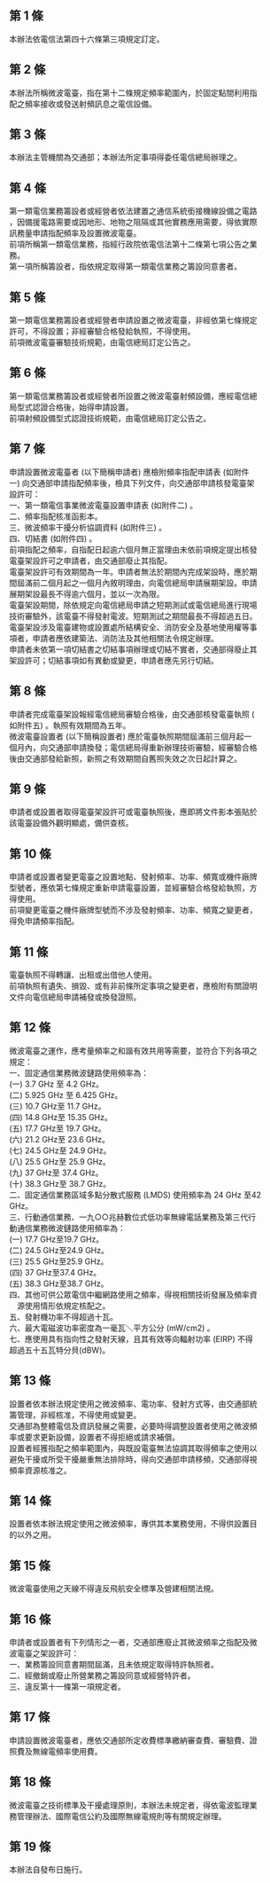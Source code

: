 第 1 條
-------
本辦法依電信法第四十六條第三項規定訂定。

第 2 條
-------
本辦法所稱微波電臺，指在第十二條規定頻率範圍內，於固定點間利用指  
配之頻率接收或發送射頻訊息之電信設備。

第 3 條
-------
本辦法主管機關為交通部；本辦法所定事項得委任電信總局辦理之。

第 4 條
-------
第一類電信業務籌設者或經營者依法建置之通信系統銜接機線設備之電路  
，因備援電路需要或因地形、地物之阻隔或其他實務應用需要，得依實際  
訊務量申請指配頻率及設置微波電臺。  
前項所稱第一類電信業務，指經行政院依電信法第十二條第七項公告之業  
務。  
第一項所稱籌設者，指依規定取得第一類電信業務之籌設同意書者。

第 5 條
-------
第一類電信業務籌設者或經營者申請設置之微波電臺，非經依第七條規定  
許可，不得設置；非經審驗合格發給執照，不得使用。  
前項微波電臺審驗技術規範，由電信總局訂定公告之。

第 6 條
-------
第一類電信業務籌設者或經營者所設置之微波電臺射頻設備，應經電信總  
局型式認證合格後，始得申請設置。  
前項射頻設備型式認證技術規範，由電信總局訂定公告之。

第 7 條
-------
申請設置微波電臺者 (以下簡稱申請者) 應檢附頻率指配申請表 (如附件  
一) 向交通部申請指配頻率後，檢具下列文件，向交通部申請核發電臺架  
設許可：  
一、第一類電信事業微波電臺設置申請表 (如附件二) 。  
二、頻率指配核准函影本。  
三、微波頻率干擾分析協調資料 (如附件三) 。  
四、切結書 (如附件四) 。  
前項指配之頻率，自指配日起逾六個月無正當理由未依前項規定提出核發  
電臺架設許可之申請者，由交通部廢止其指配。  
電臺架設許可有效期間為一年。申請者無法於期間內完成架設時，應於期  
間屆滿前二個月起之一個月內敘明理由，向電信總局申請展期架設。申請  
展期架設最長不得逾六個月，並以一次為限。  
電臺架設期間，除依規定向電信總局申請之短期測試或電信總局進行現場  
技術審驗外，該電臺不得發射電波。短期測試之期間最長不得超過五日。  
電臺架設涉及電臺建物或設置處所結構安全、消防安全及基地使用權等事  
項者，申請者應依建築法、消防法及其他相關法令規定辦理。  
申請者未依第一項切結書之切結事項辦理或切結不實者，交通部得廢止其  
架設許可；切結事項如有異動或變更，申請者應先另行切結。

第 8 條
-------
申請者完成電臺架設報經電信總局審驗合格後，由交通部核發電臺執照 (  
如附件五) 。執照有效期間為五年。  
微波電臺設置者 (以下簡稱設置者) 應於電臺執照期間屆滿前三個月起一  
個月內，向交通部申請換發；電信總局得重新辦理技術審驗，經審驗合格  
後由交通部發給新照，新照之有效期間自舊照失效之次日起計算之。

第 9 條
-------
申請者或設置者取得電臺架設許可或電臺執照後，應即將文件影本張貼於  
該電臺設備外觀明顯處，備供查核。

第 10 條
--------
申請者或設置者變更電臺之設置地點、發射頻率、功率、頻寬或機件廠牌  
型號者，應依第七條規定重新申請電臺設置，並經審驗合格發給執照，方  
得使用。  
前項變更電臺之機件廠牌型號而不涉及發射頻率、功率、頻寬之變更者，  
得免申請頻率指配。

第 11 條
--------
電臺執照不得轉讓、出租或出借他人使用。  
前項執照有遺失、損毀、或有非前條所定事項之變更者，應檢附有關證明  
文件向電信總局申請補發或換發證照。

第 12 條
--------
微波電臺之運作，應考量頻率之和諧有效共用等需要，並符合下列各項之  
規定：  
一、固定通信業務微波鏈路使用頻率為：  
 (一) 3.7 GHz 至 4.2 GHz。  
 (二) 5.925 GHz 至 6.425 GHz。  
 (三) 10.7 GHz至 11.7 GHz。  
 (四) 14.8 GHz至 15.35 GHz。  
 (五) 17.7 GHz至 19.7 GHz。  
 (六) 21.2 GHz至 23.6 GHz。  
 (七) 24.5 GHz至 24.9 GHz。  
 (八) 25.5 GHz至 25.9 GHz。  
 (九) 37 GHz至 37.4 GHz。  
 (十) 38.3 GHz至 38.7 GHz。  
二、固定通信業務區域多點分散式服務 (LMDS) 使用頻率為 24 GHz 至42  
    GHz。  
三、行動通信業務、一九○○兆赫數位式低功率無線電話業務及第三代行  
    動通信業務微波鏈路使用頻率為：  
 (一) 17.7 GHz至19.7 GHz。  
 (二) 24.5 GHz至24.9 GHz。  
 (三) 25.5 GHz至25.9 GHz。  
 (四) 37 GHz至37.4 GHz。  
 (五) 38.3 GHz至38.7 GHz。  
四、其他可供公眾電信中繼網路使用之頻率，得視相關技術發展及頻率資  
   　源使用情形依規定核配之。  
五、發射機功率不得超過十瓦。  
六、最大電磁波功率密度為一毫瓦＼平方公分 (mW/cm2) 。  
七、應使用具有指向性之發射天線，且其有效等向輻射功率 (EIRP) 不得  
    超過五十五瓦特分貝(dBW)。

第 13 條
--------
設置者依本辦法規定使用之微波頻率、電功率、發射方式等，由交通部統  
籌管理，非經核准，不得使用或變更。  
交通部為整體電信及資訊發展之需要，必要時得調整設置者使用之微波頻  
率或要求更新設備，設置者不得拒絕或請求補償。  
設置者經獲指配之頻率範圍內，與既設電臺無法協調其取得頻率之使用以  
避免干擾或所受干擾嚴重無法排除時，得向交通部申請移頻，交通部得視  
頻率資源核准之。

第 14 條
--------
設置者依本辦法規定使用之微波頻率，專供其本業務使用，不得供設置目  
的以外之用。

第 15 條
--------
微波電臺使用之天線不得違反飛航安全標準及營建相關法規。

第 16 條
--------
申請者或設置者有下列情形之一者，交通部應廢止其微波頻率之指配及微  
波電臺之架設許可：  
一、業務籌設同意書期間屆滿，且未依規定取得特許執照者。  
二、經撤銷或廢止所營業務之籌設同意或經營特許者。  
三、違反第十一條第一項規定者。

第 17 條
--------
申請設置微波電臺者，應依交通部所定收費標準繳納審查費、審驗費、證  
照費及無線電頻率使用費。

第 18 條
--------
微波電臺之技術標準及干擾處理原則，本辦法未規定者，得依電波監理業  
務管理辦法、國際電信公約及國際無線電規則等有關規定辦理。

第 19 條
--------
本辦法自發布日施行。

